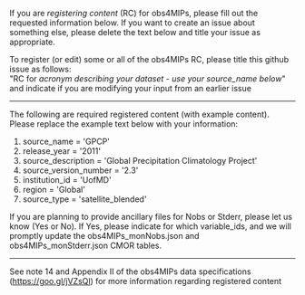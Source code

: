 If you are *registering content* (RC) for obs4MIPs, please fill out the requested information below.   If you want to create an issue about something else, please delete the text below and title your issue as appropriate.  

To register (or edit) some or all of the obs4MIPs RC, please title this github issue as follows:  
"RC for *acronym describing your dataset - use your source_name below*" and indicate if you are modifying your input from an earlier issue
________________________________________________________________________________________________________
The following are required registered content (with example content). Please replace the example text below with your information:
1) source_name = 'GPCP'
2) release_year = '2011'
3) source_description = 'Global Precipitation Climatology Project'
4) source_version_number = '2.3'
5) institution_id = 'UofMD'
6) region = 'Global'
7) source_type = 'satellite_blended'

If you are planning to provide ancillary files for Nobs or Stderr, please let us know (Yes or No).  If Yes, please indicate for which variable_ids, and we will promptly update the obs4MIPs_monNobs.json and obs4MIPs_monStderr.json CMOR tables.
________________________________________________________________________________________________________

See note 14 and Appendix II of the obs4MIPs data specifications (https://goo.gl/jVZsQl) for more information regarding registered content
